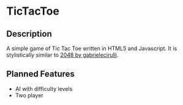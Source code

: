 # TicTacToe

## Description
A simple game of Tic Tac Toe written in HTML5 and Javascript. It is stylistically
similar to [2048 by gabrielecirulli](http://gabrielecirulli.github.io/2048/).

## Planned Features
+ AI with difficulty levels
+ Two player